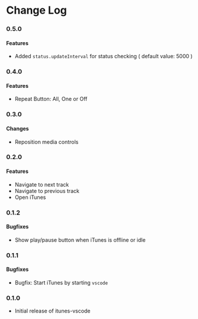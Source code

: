 # Change Log

### 0.5.0
#### Features
* Added `status.updateInterval` for status checking ( default value: 5000 )

### 0.4.0

#### Features

* Repeat Button: All, One or Off

### 0.3.0

#### Changes
* Reposition media controls

### 0.2.0

#### Features
* Navigate to next track
* Navigate to previous track
* Open iTunes

### 0.1.2

#### Bugfixes
* Show play/pause button when iTunes is offline or idle

### 0.1.1

#### Bugfixes
* Bugfix: Start iTunes by starting `vscode`

### 0.1.0

* Initial release of itunes-vscode